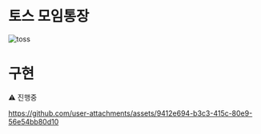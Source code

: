 # 토스 모임통장

![toss](https://github.com/user-attachments/assets/9c241ce0-d87a-4e3a-9eda-d777d40c4910)

# 구현
⚠️ 진행중

https://github.com/user-attachments/assets/9412e694-b3c3-415c-80e9-56e54bb80d10

